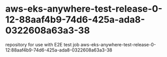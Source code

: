 # aws-eks-anywhere-test-release-0-12-88aaf4b9-74d6-425a-ada8-0322608a63a3-38
repository for use with E2E test job aws-eks-anywhere-test-release-0-12:88aaf4b9-74d6-425a-ada8-0322608a63a3-38
